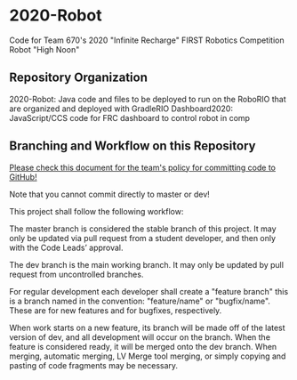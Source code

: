 # 2020-Robot
Code for Team 670's 2020 "Infinite Recharge" FIRST Robotics Competition Robot "High Noon"

## Repository Organization
2020-Robot:  Java code and files to be deployed to run on the RoboRIO that are organized and deployed with GradleRIO
Dashboard2020: JavaScript/CCS code for FRC dashboard to control robot in comp

## Branching and Workflow on this Repository
[Please check this document for the team's policy for committing code to GitHub!](https://docs.google.com/document/d/1vO_dtVTDw3-l0x0BabiAE5C45O6bJlQeLL1Uy9McOcQ/edit?usp=sharing)

Note that you cannot commit directly to master or dev!

This project shall follow the following workflow:

The master branch is considered the stable branch of this project. It may only be updated via pull request from a student developer, and then only with the Code Leads’ approval.

The dev branch is the main working branch. It may only be updated by pull request from uncontrolled branches.

For regular development each developer shall create a "feature branch" this is a branch named in the convention: "feature/name" or "bugfix/name". These are for new features and for bugfixes, respectively.

When work starts on a new feature, its branch will be made off of the latest version of dev, and all development will occur on the branch. When the feature is considered ready, it will be merged onto the dev branch. When merging, automatic merging, LV Merge tool merging, or simply copying and pasting of code fragments may be necessary.

